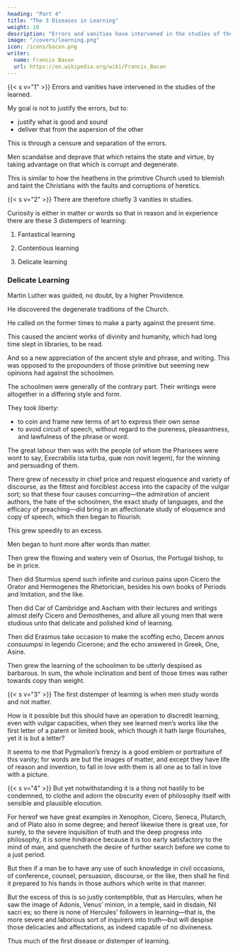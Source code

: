 ```yaml
---
heading: "Part 4"
title: "The 3 Diseases in Learning"
weight: 10
description: "Errors and vanities have intervened in the studies of the learned"
image: "/covers/learning.png"
icon: /icons/bacon.png
writer:
  name: Francis Bacon
  url: https://en.wikipedia.org/wiki/Francis_Bacon
---
```



{{< s v="1" >}} Errors and vanities have intervened in the studies of the learned. 

My goal is not to justify the errors, but to:
- justify what is good and sound
- deliver that from the aspersion of the other

This is through a censure and separation of the errors.

Men scandalise and deprave that which retains the state and virtue, by taking advantage on that which is corrupt and degenerate.

This is similar to how the heathens in the primitive Church used to blemish and taint the Christians with the faults and corruptions of heretics.

<!-- Nevertheless, I have no meaning at this time to make any exact animadversion of the errors and impediments in matters of learning, which are more secret and remote from vulgar opinion, but only to speak unto such as do fall under or near unto a popular observation. -->


{{< s v="2" >}} There are therefore chiefly 3 vanities in studies. 

<!-- , whereby learning hath been most traduced.  -->

<!-- For those things we do esteem vain which are either false or frivolous, those which either have no truth or no use; and those persons we esteem vain which are either credulous or curious;  -->

Curiosity is either in matter or words so that in reason and in experience there are these 3 distempers of learning:

1. Fantastical learning

2. Contentious learning

3. Delicate learning

<!-- vain imaginations, vain altercations, and vain affectations; and with the last I will begin.  -->


### Delicate Learning

Martin Luther was guided, no doubt, by a higher Providence.

He discovered the degenerate traditions of the Church.

<!--  but in discourse of reason, finding what a province he had undertaken against the Bishop of Rome and the

, and finding his own solitude, being in nowise aided by the opinions of his own time, was enforced to awake all antiquity, and to  -->

He called on the former times to make a party against the present time. 

This caused the ancient works of divinity and humanity, which had long time slept in libraries, to be read.

<!-- This, by consequence, did draw on a necessity of a more exquisite travail in the languages original, wherein those authors did write, for the better understanding of those authors, and the better advantage of pressing and applying their words.   -->

And so a new appreciation of the ancient style and phrase, and writing. This was opposed to the propounders of those primitive but seeming new opinions had against the schoolmen.

The schoolmen were generally of the contrary part. Their writings were altogether in a differing style and form.

They took liberty:
- to coin and frame new terms of art to express their own sense
- to avoid circuit of speech, without regard to the pureness, pleasantness, and lawfulness of the phrase or word.

The great labour then was with the people (of whom the Pharisees were wont to say, Execrabilis ista turba, quæ non novit legem), for the winning and persuading of them. 

There grew of necessity in chief price and request eloquence and variety of discourse, as the fittest and forciblest access into the capacity of the vulgar sort; so that these four causes concurring—the admiration of ancient authors, the hate of the schoolmen, the exact study of languages, and the efficacy of preaching—did bring in an affectionate study of eloquence and copy of speech, which then began to flourish. 

This grew speedily to an excess. 

Men began to hunt more after words than matter.

<!-- —more after the choiceness of the phrase, and the round and clean composition of the sentence, and the sweet falling of the clauses, and the varying and illustration of their works with tropes and figures, than after the weight of matter, worth of subject, soundness of argument, life of invention, or depth of judgment.   -->

Then grew the flowing and watery vein of Osorius, the Portugal bishop, to be in price.

Then did Sturmius spend such infinite and curious pains upon Cicero the Orator and Hermogenes the Rhetorician, besides his own books of Periods and Imitation, and the like.  

Then did Car of Cambridge and Ascham with their lectures and writings almost deify Cicero and Demosthenes, and allure all young men that were studious unto that delicate and polished kind of learning.

Then did Erasmus take occasion to make the scoffing echo, Decem annos consuumpsi in legendo Cicerone; and the echo answered in Greek, One, Asine.

Then grew the learning of the schoolmen to be utterly despised as barbarous.  In sum, the whole inclination and bent of those times was rather towards copy than weight.


{{< s v="3" >}} The first distemper of learning is when men study words and not matter. 

<!-- ; whereof, though I have represented an example of late times, yet it hath been and will be secundum majus et minus in all time.  --> 

How is it possible but this should have an operation to discredit learning, even with vulgar capacities, when they see learned men’s works like the first letter of a patent or limited book, which though it hath large flourishes, yet it is but a letter?  

It seems to me that Pygmalion’s frenzy is a good emblem or portraiture of this vanity; for words are but the images of matter, and except they have life of reason and invention, to fall in love with them is all one as to fall in love with a picture.


{{< s v="4" >}} But yet notwithstanding it is a thing not hastily to be condemned, to clothe and adorn the obscurity even of philosophy itself with sensible and plausible elocution.  

For hereof we have great examples in Xenophon, Cicero, Seneca, Plutarch, and of Plato also in some degree; and hereof likewise there is great use, for surely, to the severe inquisition of truth and the deep progress into philosophy, it is some hindrance because it is too early satisfactory to the mind of man, and quencheth the desire of further search before we come to a just period.  

But then if a man be to have any use of such knowledge in civil occasions, of conference, counsel, persuasion, discourse, or the like, then shall he find it prepared to his hands in those authors which write in that manner. 

But the excess of this is so justly contemptible, that as Hercules, when he saw the image of Adonis, Venus’ minion, in a temple, said in disdain, Nil sacri es; so there is none of Hercules’ followers in learning—that is, the more severe and laborious sort of inquirers into truth—but will despise those delicacies and affectations, as indeed capable of no divineness.  

Thus much of the first disease or distemper of learning.

